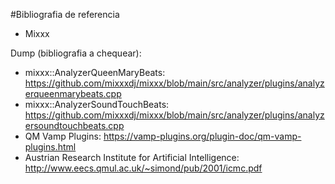 #Bibliografia de referencia

- Mixxx

Dump (bibliografia a chequear):

- mixxx::AnalyzerQueenMaryBeats: https://github.com/mixxxdj/mixxx/blob/main/src/analyzer/plugins/analyzerqueenmarybeats.cpp
- mixxx::AnalyzerSoundTouchBeats: https://github.com/mixxxdj/mixxx/blob/main/src/analyzer/plugins/analyzersoundtouchbeats.cpp
- QM Vamp Plugins: https://vamp-plugins.org/plugin-doc/qm-vamp-plugins.html
- Austrian Research Institute for Artificial Intelligence: http://www.eecs.qmul.ac.uk/~simond/pub/2001/icmc.pdf
